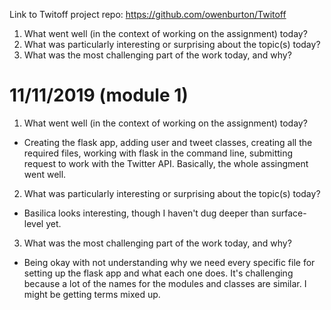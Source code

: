 Link to Twitoff project repo: https://github.com/owenburton/Twitoff

1. What went well (in the context of working on the assignment) today?
2. What was particularly interesting or surprising about the topic(s) today?
3. What was the most challenging part of the work today, and why?

# 11/11/2019 (module 1)
1. What went well (in the context of working on the assignment) today?
- Creating the flask app, adding user and tweet classes, creating all the required files, working with flask in the command line, submitting request to work with the Twitter API. Basically, the whole assingment went well.
2. What was particularly interesting or surprising about the topic(s) today?
- Basilica looks interesting, though I haven't dug deeper than surface-level yet.
3. What was the most challenging part of the work today, and why?
- Being okay with not understanding why we need every specific file for setting up the flask app and what each one does. It's challenging because a lot of the names for the modules and classes are similar. I might be getting terms mixed up.
